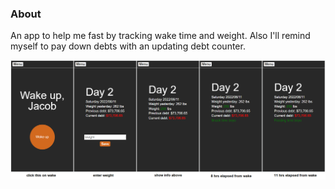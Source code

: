 ### About

An app to help me fast by tracking wake time and weight. Also I'll remind myself to pay down debts with an updating debt counter.

<img src="./app-ui.png" width="800"/>